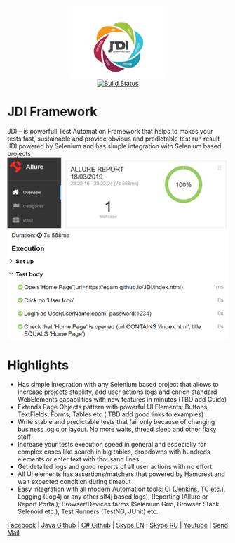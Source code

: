 <p align="center">
  <img src="/source/images/logo.png" alt="JDI Light" width="226">
  <br>
  <a href="https://travis-ci.org/jdi-docs/jdi-dark"><img src="https://travis-ci.org/jdi-docs/jdi-dark.svg?branch=master" alt="Build Status"></a>
</p>

# JDI Framework
JDI – is powerfull Test Automation Framework that helps to makes your tests fast, sustainable and provide obvious and predictable test run result
JDI powered by Selenium and has simple integration with Selenium based projects
![Allure Report](source/images/intro/allure-report.png)
![Allure Log](source/images/intro/allure-report-log.png)

# Highlights
- Has simple integration with any Selenium based project that allows to increase projects stability, add user actions logs and enrich standard WebElements capabilities with new features in minutes (TBD add Guide)
- Extends Page Objects pattern with powerful UI Elements: Buttons, TextFields, Forms, Tables etc ( TBD add good links to examples)
- Write stable and predictable tests that fail only because of changing business logic or layout. No more waits, thread sleep and other flaky staff
- Increase your tests execution speed in general and especially for complex cases like search in big tables, dropdowns with hundreds elements or enter text with thousand lines
- Get detailed logs and good reports of all user actions with no effort
- All UI elements has assertions/matchers that powered by Hamcrest and wait expected condition during timeout
- Easy integration with all modern Automation tools: CI (Jenkins, TC etc.), Logging (Log4j or any other slf4j based logs), Reporting (Allure or Report Portal); Browser/Devices farms (Selenium Grid, Browser Stack, Selenoid etc.), Test Runners (TestNG, JUnit) etc.

<a href='#' target="_blank">Facebook</a> | 
<a href='https://github.com/jdi-testing/jdi-light' target="_blank">Java Github</a> | 
<a href='https://github.com/jdi-testing/jdi-light-csharp' target="_blank">C# Github</a> | 
<a href='https://join.skype.com/u2Cel0MWHkAO' target="_blank">Skype EN</a> | 
<a href='https://join.skype.com/clvyVvnZvWqc' target="_blank">Skype RU</a> | 
<a href='#'>Youtube</a> | 
<a href="mailto:roman.iovlev.jdi@gmail.com?Subject=JDI question" target="_blank">Send Mail</a>
